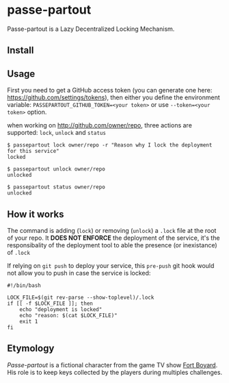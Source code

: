 # passe-partout

Passe-partout is a Lazy Decentralized Locking Mechanism.

## Install


## Usage
First you need to get a GitHub access token (you can generate one here: https://github.com/settings/tokens), then either you define the environment variable: ```PASSEPARTOUT_GITHUB_TOKEN=<your token>``` or use ```--token=<your token>``` option.

when working on http://github.com/owner/repo, three actions are supported: ```lock```, ```unlock``` and ```status```

```
$ passepartout lock owner/repo -r "Reason why I lock the deployment for this service"
locked
```

```
$ passepartout unlock owner/repo
unlocked
```

```
$ passepartout status owner/repo
unlocked
```

## How it works
The command is adding (```lock```) or removing (```unlock```) a ```.lock``` file at the root of your repo. It **DOES NOT ENFORCE** the deployment of the service, it's the responsibality of the deployment tool to able the presence (or inexistance) of ```.lock```

If relying on ```git push``` to deploy your service, this ```pre-push``` git hook would not allow you to push in case the service is locked:
```
#!/bin/bash

LOCK_FILE=$(git rev-parse --show-toplevel)/.lock
if [[ -f $LOCK_FILE ]]; then
    echo "deployment is locked"
    echo "reason: $(cat $LOCK_FILE)"
    exit 1
fi
```


## Etymology

*Passe-partout* is a fictional character from the game TV show [Fort Boyard](https://en.wikipedia.org/wiki/Fort_Boyard_(TV_series)). His role is to keep keys collected by the players during multiples challenges.
